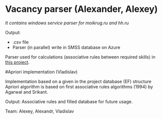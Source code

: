 # Vacancy parser (Alexander, Alexey)
_It contains windows service parser for moikrug.ru and hh.ru_

Output: 
* .csv file
* Parser (in parallel) write in SMSS database on Azure

Parser used for calculations (associative rules between required skills) in [this project](https://github.com/rudskoy/skills_associations). 

#Apriori implementation (Vladislav)

Implementation based on a given in the project database (EF) structure
Apriori algorithm is based on first associative rules algorithms (1994) by Agarwal and Srikant.

Output: Associative rules and filled database for future usage.

Team: Alexey, Alexandr, Vladislav
